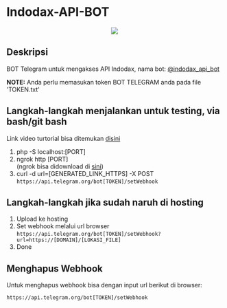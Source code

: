 # Indodax-API-BOT

<p align="center">
  <img src="https://piensa3d.com/wp-content/uploads/2017/10/telegram_logo_bot.jpg">
</p>

## Deskripsi

BOT Telegram untuk mengakses API Indodax, nama bot: [@indodax_api_bot](https://t.me/indodax_api_bot)

**NOTE:** Anda perlu memasukan token BOT TELEGRAM anda pada file 'TOKEN.txt'

## Langkah-langkah menjalankan untuk testing, via bash/git bash
Link video turtorial bisa ditemukan [disini](https://www.youtube.com/watch?v=pTGRpH2dvRM)
1. php -S localhost:[PORT]
2. ngrok http [PORT] <br>(ngrok bisa didownload di [sini](https://ngrok.com/download))
3. curl -d url=[GENERATED_LINK_HTTPS] -X POST ```https://api.telegram.org/bot[TOKEN]/setWebhook```

## Langkah-langkah jika sudah naruh di hosting
1. Upload ke hosting
2. Set webhook melalui url browser<br>```https://api.telegram.org/bot[TOKEN]/setWebhook?url=https://[DOMAIN]/[LOKASI_FILE]```
3. Done

## Menghapus Webhook
Untuk menghapus webhook bisa dengan input url berikut di browser:

```https://api.telegram.org/bot[TOKEN]/setWebhook```
